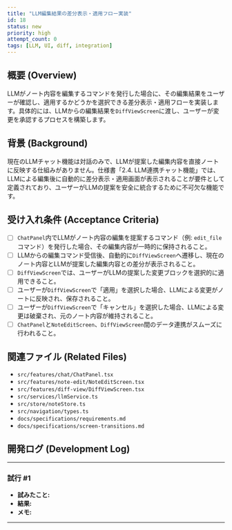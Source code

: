 ```yaml
---
title: "LLM編集結果の差分表示・適用フロー実装"
id: 18
status: new
priority: high
attempt_count: 0
tags: [LLM, UI, diff, integration]
---
```


## 概要 (Overview)

LLMがノート内容を編集するコマンドを発行した場合に、その編集結果をユーザーが確認し、適用するかどうかを選択できる差分表示・適用フローを実装します。具体的には、LLMからの編集結果を`DiffViewScreen`に渡し、ユーザーが変更を承認するプロセスを構築します。

## 背景 (Background)

現在のLLMチャット機能は対話のみで、LLMが提案した編集内容を直接ノートに反映する仕組みがありません。仕様書「2.4. LLM連携チャット機能」では、LLMによる編集後に自動的に差分表示・適用画面が表示されることが要件として定義されており、ユーザーがLLMの提案を安全に統合するために不可欠な機能です。

## 受け入れ条件 (Acceptance Criteria)

- [ ] `ChatPanel`内でLLMがノート内容の編集を提案するコマンド（例: `edit_file`コマンド）を発行した場合、その編集内容が一時的に保持されること。
- [ ] LLMからの編集コマンド受信後、自動的に`DiffViewScreen`へ遷移し、現在のノート内容とLLMが提案した編集内容との差分が表示されること。
- [ ] `DiffViewScreen`では、ユーザーがLLMの提案した変更ブロックを選択的に適用できること。
- [ ] ユーザーが`DiffViewScreen`で「適用」を選択した場合、LLMによる変更がノートに反映され、保存されること。
- [ ] ユーザーが`DiffViewScreen`で「キャンセル」を選択した場合、LLMによる変更は破棄され、元のノート内容が維持されること。
- [ ] `ChatPanel`と`NoteEditScreen`、`DiffViewScreen`間のデータ連携がスムーズに行われること。

## 関連ファイル (Related Files)

- `src/features/chat/ChatPanel.tsx`
- `src/features/note-edit/NoteEditScreen.tsx`
- `src/features/diff-view/DiffViewScreen.tsx`
- `src/services/llmService.ts`
- `src/store/noteStore.ts`
- `src/navigation/types.ts`
- `docs/specifications/requirements.md`
- `docs/specifications/screen-transitions.md`

## 開発ログ (Development Log)

---
### 試行 #1

- **試みたこと:**
- **結果:**
- **メモ:**

---
